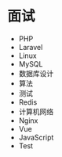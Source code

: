 # 面试

- PHP
- Laravel
- Linux
- MySQL
- 数据库设计
- 算法
- 测试
- Redis
- 计算机网络
- Nginx
- Vue
- JavaScript
- Test
